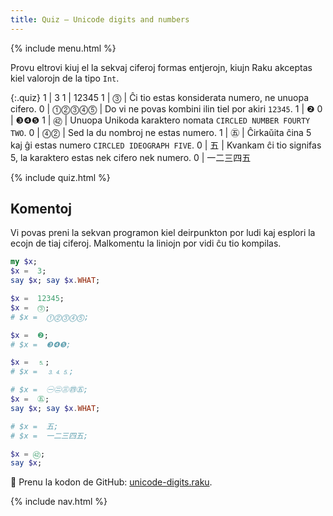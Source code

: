 ```yaml
---
title: Quiz — Unicode digits and numbers
---
```


{% include menu.html %}

Provu eltrovi kiuj el la sekvaj ciferoj formas entjerojn, kiujn Raku akceptas kiel valorojn de la tipo `Int`.

{:.quiz}
1 | 3
1 | 12345
1 | ⓷ | Ĉi tio estas konsiderata numero, ne unuopa cifero.
0 | ⓵⓶⓷⓸⓹ | Do vi ne povas kombini ilin tiel por akiri `12345`.
1 | ❷
0 | ❸❹❺
1 | ㊷ | Unuopa Unikoda karaktero nomata `CIRCLED NUMBER FOURTY TWO`.
0 | ⓸⓶ | Sed la du nombroj ne estas numero.
1 | ㊄ | Ĉirkaŭita ĉina 5 kaj ĝi estas numero `CIRCLED IDEOGRAPH FIVE`.
0 | 五 | Kvankam ĉi tio signifas 5, la karaktero estas nek cifero nek numero.
0 | 一二三四五

{% include quiz.html %}

## Komentoj

Vi povas preni la sekvan programon kiel deirpunkton por ludi kaj esplori la ecojn de tiaj ciferoj. Malkomentu la liniojn por vidi ĉu tio kompilas.

```raku
my $x;
$x =  3;
say $x; say $x.WHAT;

$x =  12345;
$x =  ⓷;
# $x =  ⓵⓶⓷⓸⓹;

$x =  ❷;
# $x =  ❸❹❺;

$x =  ⒌;
# $x =  ⒊⒋⒌;

# $x =  ㊀㊁㊂㊃㊄;
$x =  ㊄;
say $x; say $x.WHAT;

# $x =  五;
# $x =  一二三四五;

$x = ㊷;
say $x;
```

🦋 Prenu la kodon de GitHub: [unicode-digits.raku](https://github.com/ash/raku-course/blob/master/essentials/numbers/integers/quiz2/unicode-digits.raku).

{% include nav.html %}